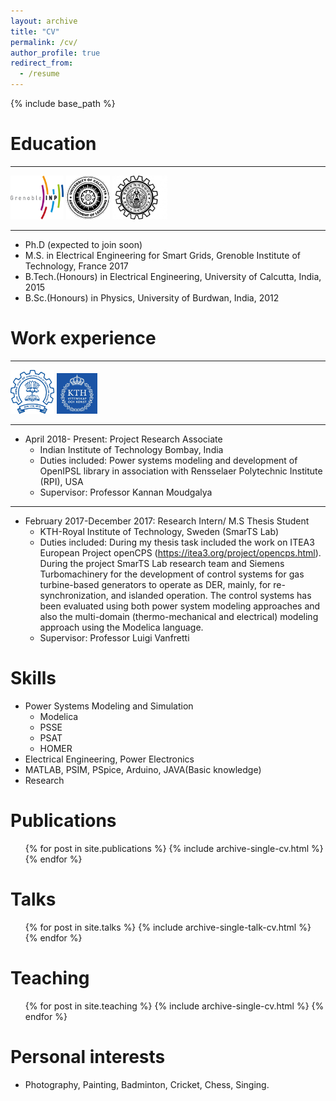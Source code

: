 ```yaml
---
layout: archive
title: "CV"
permalink: /cv/
author_profile: true
redirect_from:
  - /resume
---
```


{% include base_path %}

Education 
======

----
<img src="/images/inpgGINP.jpg" width="85" height="70">    <img src="/images/logoCU.png" width="70"  height="70">    <img src="/images/University-of-Burdwan-Logo.jpg" width="88"  height="70"> 

----
* Ph.D (expected to join soon)
* M.S. in Electrical Engineering for Smart Grids, Grenoble Institute of Technology, France 2017   
* B.Tech.(Honours) in Electrical Engineering, University of Calcutta, India, 2015  
* B.Sc.(Honours) in Physics, University of Burdwan, India, 2012 



Work experience
======

----
<img src="/images/IIT Bombay_Logo_JPG_0.jpg" width="70" height="70">    <img src="/images/kth.jpg" width="65"  height="65"> 

----

* April 2018- Present: Project Research Associate
  * Indian Institute of Technology Bombay, India
  * Duties included: Power systems modeling and development of OpenIPSL library in association with Rensselaer Polytechnic Institute (RPI), USA
  * Supervisor: Professor Kannan Moudgalya


----
* February 2017-December 2017: Research Intern/ M.S Thesis Student
  * KTH-Royal Institute of Technology, Sweden (SmarTS Lab)
  * Duties included: During my thesis task included the work on ITEA3 European Project openCPS (https://itea3.org/project/opencps.html). During the project SmarTS Lab research team and Siemens Turbomachinery for the development of control systems for gas turbine-based generators to operate as DER, mainly, for re-synchronization, and islanded operation. The control systems has been evaluated using both power system modeling approaches and also the multi-domain (thermo-mechanical and electrical) modeling approach using the Modelica language.
  * Supervisor: Professor Luigi Vanfretti
 
 
Skills
======
* Power Systems Modeling and Simulation
  * Modelica
  * PSSE
  * PSAT
  * HOMER
* Electrical Engineering, Power Electronics
* MATLAB, PSIM, PSpice, Arduino, JAVA(Basic knowledge)
* Research


Publications
======
  <ul>{% for post in site.publications %}
    {% include archive-single-cv.html %}
  {% endfor %}</ul>

Talks
======
 <ul>{% for post in site.talks %}
    {% include archive-single-talk-cv.html %}
  {% endfor %}</ul>
 
Teaching
======
  <ul>{% for post in site.teaching %}
    {% include archive-single-cv.html %}
  {% endfor %}</ul>
  
Personal interests
======
* Photography, Painting, Badminton, Cricket, Chess, Singing.


